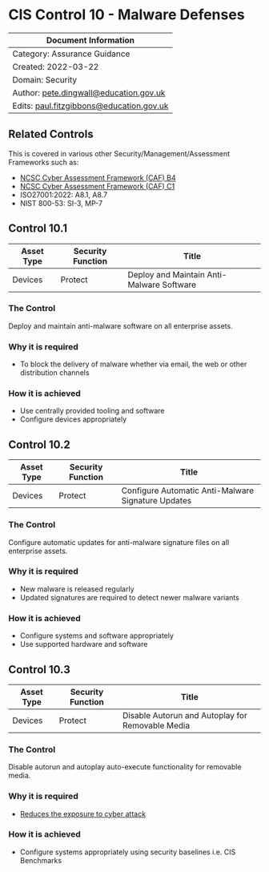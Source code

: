 # CIS Control 10 - Malware Defenses

| Document Information |
------------------------|
| Category: Assurance Guidance |
| Created: 2022-03-22 |
| Domain: Security |
| Author: pete.dingwall@education.gov.uk |
| Edits: paul.fitzgibbons@education.gov.uk |

## Related Controls 
This is covered in various other Security/Management/Assessment Frameworks such as:
* [NCSC Cyber Assessment Framework (CAF) B4](https://www.ncsc.gov.uk/collection/caf/caf-principles-and-guidance/b-4-system-security)
* [NCSC Cyber Assessment Framework (CAF) C1](https://www.ncsc.gov.uk/collection/caf/caf-principles-and-guidance/c-1-security-monitoring)
* ISO27001:2022: A8.1, A8.7
* NIST 800-53: SI-3, MP-7
 
## Control 10.1

| Asset Type | Security Function | Title| 
---| ---| ---|
|Devices |Protect |Deploy and Maintain Anti-Malware Software|

### The Control

Deploy and maintain anti-malware software on all enterprise assets.

### Why it is required

* To block the delivery of malware whether via email, the web or other distribution channels

### How it is achieved

* Use centrally provided tooling and software
* Configure devices appropriately

## Control 10.2

| Asset Type | Security Function | Title| 
---| ---| ---|
|Devices |Protect |Configure Automatic Anti-Malware Signature Updates|

### The Control

Configure automatic updates for anti-malware signature files on all enterprise assets.

### Why it is required

* New malware is released regularly
* Updated signatures are required to detect newer malware variants

### How it is achieved

* Configure systems and software appropriately
* Use supported hardware and software

## Control 10.3

| Asset Type | Security Function | Title| 
---| ---| ---|
|Devices |Protect |Disable Autorun and Autoplay for Removable Media|

### The Control

Disable autorun and autoplay auto-execute functionality for removable media.

### Why it is required

* [Reduces the exposure to cyber attack](https://www.ncsc.gov.uk/information/reducing-your-exposure-to-cyber-attack)

### How it is achieved

* Configure systems appropriately using security baselines i.e. CIS Benchmarks
